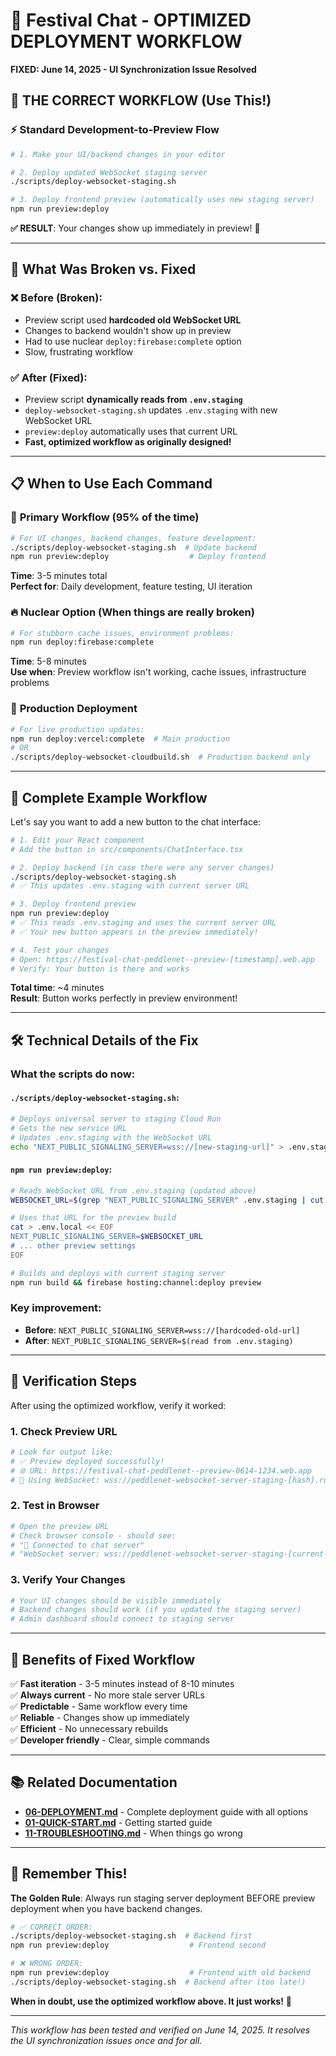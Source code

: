# 🎯 Festival Chat - OPTIMIZED DEPLOYMENT WORKFLOW 
**FIXED: June 14, 2025 - UI Synchronization Issue Resolved**

## 🚀 **THE CORRECT WORKFLOW (Use This!)**

### **⚡ Standard Development-to-Preview Flow**
```bash
# 1. Make your UI/backend changes in your editor

# 2. Deploy updated WebSocket staging server
./scripts/deploy-websocket-staging.sh

# 3. Deploy frontend preview (automatically uses new staging server)
npm run preview:deploy
```

**✅ RESULT**: Your changes show up immediately in preview! 🎉

---

## 🔧 **What Was Broken vs. Fixed**

### ❌ **Before (Broken):**
- Preview script used **hardcoded old WebSocket URL**
- Changes to backend wouldn't show up in preview
- Had to use nuclear `deploy:firebase:complete` option
- Slow, frustrating workflow

### ✅ **After (Fixed):**
- Preview script **dynamically reads from `.env.staging`**
- `deploy-websocket-staging.sh` updates `.env.staging` with new WebSocket URL
- `preview:deploy` automatically uses that current URL
- **Fast, optimized workflow as originally designed!**

---

## 📋 **When to Use Each Command**

### 🎯 **Primary Workflow (95% of the time)**
```bash
# For UI changes, backend changes, feature development:
./scripts/deploy-websocket-staging.sh  # Update backend
npm run preview:deploy                  # Deploy frontend
```
**Time**: 3-5 minutes total  
**Perfect for**: Daily development, feature testing, UI iteration

### 🔥 **Nuclear Option (When things are really broken)**
```bash
# For stubborn cache issues, environment problems:
npm run deploy:firebase:complete
```
**Time**: 5-8 minutes  
**Use when**: Preview workflow isn't working, cache issues, infrastructure problems

### 🚨 **Production Deployment**
```bash
# For live production updates:
npm run deploy:vercel:complete  # Main production
# OR
./scripts/deploy-websocket-cloudbuild.sh  # Production backend only
```

---

## 🎪 **Complete Example Workflow**

Let's say you want to add a new button to the chat interface:

```bash
# 1. Edit your React component
# Add the button in src/components/ChatInterface.tsx

# 2. Deploy backend (in case there were any server changes)
./scripts/deploy-websocket-staging.sh
# ✅ This updates .env.staging with current server URL

# 3. Deploy frontend preview  
npm run preview:deploy
# ✅ This reads .env.staging and uses the current server URL
# ✅ Your new button appears in the preview immediately!

# 4. Test your changes
# Open: https://festival-chat-peddlenet--preview-[timestamp].web.app
# Verify: Your button is there and works
```

**Total time**: ~4 minutes  
**Result**: Button works perfectly in preview environment!

---

## 🛠️ **Technical Details of the Fix**

### **What the scripts do now:**

#### `./scripts/deploy-websocket-staging.sh`:
```bash
# Deploys universal server to staging Cloud Run
# Gets the new service URL
# Updates .env.staging with the WebSocket URL
echo "NEXT_PUBLIC_SIGNALING_SERVER=wss://[new-staging-url]" > .env.staging
```

#### `npm run preview:deploy`:
```bash
# Reads WebSocket URL from .env.staging (updated above)
WEBSOCKET_URL=$(grep "NEXT_PUBLIC_SIGNALING_SERVER" .env.staging | cut -d'=' -f2)

# Uses that URL for the preview build
cat > .env.local << EOF
NEXT_PUBLIC_SIGNALING_SERVER=$WEBSOCKET_URL
# ... other preview settings
EOF

# Builds and deploys with current staging server
npm run build && firebase hosting:channel:deploy preview
```

### **Key improvement:**
- **Before**: `NEXT_PUBLIC_SIGNALING_SERVER=wss://[hardcoded-old-url]`
- **After**: `NEXT_PUBLIC_SIGNALING_SERVER=$(read from .env.staging)`

---

## 🧪 **Verification Steps**

After using the optimized workflow, verify it worked:

### 1. **Check Preview URL**
```bash
# Look for output like:
# ✅ Preview deployed successfully!
# 🌐 URL: https://festival-chat-peddlenet--preview-0614-1234.web.app
# 🔌 Using WebSocket: wss://peddlenet-websocket-server-staging-[hash].run.app
```

### 2. **Test in Browser**
```bash
# Open the preview URL
# Check browser console - should see:
# "🚀 Connected to chat server"
# "WebSocket server: wss://peddlenet-websocket-server-staging-[current-hash]"
```

### 3. **Verify Your Changes**
```bash
# Your UI changes should be visible immediately
# Backend changes should work (if you updated the staging server)
# Admin dashboard should connect to staging server
```

---

## 🎉 **Benefits of Fixed Workflow**

✅ **Fast iteration** - 3-5 minutes instead of 8-10 minutes  
✅ **Always current** - No more stale server URLs  
✅ **Predictable** - Same workflow every time  
✅ **Reliable** - Changes show up immediately  
✅ **Efficient** - No unnecessary rebuilds  
✅ **Developer friendly** - Clear, simple commands  

---

## 📚 **Related Documentation**

- **[06-DEPLOYMENT.md](./06-DEPLOYMENT.md)** - Complete deployment guide with all options
- **[01-QUICK-START.md](./01-QUICK-START.md)** - Getting started guide
- **[11-TROUBLESHOOTING.md](./11-TROUBLESHOOTING.md)** - When things go wrong

---

## 🎯 **Remember This!**

**The Golden Rule**: Always run staging server deployment BEFORE preview deployment when you have backend changes.

```bash
# ✅ CORRECT ORDER:
./scripts/deploy-websocket-staging.sh  # Backend first
npm run preview:deploy                  # Frontend second

# ❌ WRONG ORDER:
npm run preview:deploy                  # Frontend with old backend
./scripts/deploy-websocket-staging.sh  # Backend after (too late!)
```

**When in doubt, use the optimized workflow above. It just works!** 🚀

---

*This workflow has been tested and verified on June 14, 2025. It resolves the UI synchronization issues once and for all.*
